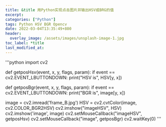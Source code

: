 ```yaml
---
title: &title 用Python实现点击图片并输出HSV或BRG的值
excerpt: 
categories: ["Python"]
tags: Python HSV BGR Opencv
date: 2022-03-04T13:35:49+800
header:
  overlay_image: /assets/images/unsplash-image-1.jpg
toc_label: *title
last_modified_at: 
---
```


'''python
import cv2

def getposHsv(event, x, y, flags, param):
    if event == cv2.EVENT_LBUTTONDOWN:
        print("HSV is", HSV[y, x])


def getposBgr(event, x, y, flags, param):
    if event == cv2.EVENT_LBUTTONDOWN:
        print("BGR is", image[y, x])


image = cv2.imread('frame_B.jpg')
HSV = cv2.cvtColor(image, cv2.COLOR_BGR2HSV)
cv2.imshow("imageHSV", HSV)
cv2.imshow('image', image)
cv2.setMouseCallback("imageHSV", getposHsv)
cv2.setMouseCallback("image", getposBgr)
cv2.waitKey(0)
'''
